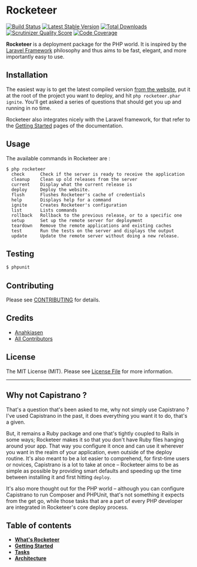 # Rocketeer

[![Build Status](https://travis-ci.org/Anahkiasen/rocketeer.png?branch=master)](https://travis-ci.org/Anahkiasen/rocketeer)
[![Latest Stable Version](https://poser.pugx.org/anahkiasen/rocketeer/v/stable.png)](https://packagist.org/packages/anahkiasen/rocketeer)
[![Total Downloads](https://poser.pugx.org/anahkiasen/rocketeer/downloads.png)](https://packagist.org/packages/anahkiasen/rocketeer)
[![Scrutinizer Quality Score](https://scrutinizer-ci.com/g/Anahkiasen/rocketeer/badges/quality-score.png?s=20d9a4be6695b7677c427eab73151c1a9d803044)](https://scrutinizer-ci.com/g/Anahkiasen/rocketeer/)
[![Code Coverage](https://scrutinizer-ci.com/g/Anahkiasen/rocketeer/badges/coverage.png?s=f6e022cbcf1a51f82b5d9e6fb30bd1643fc70e76)](https://scrutinizer-ci.com/g/Anahkiasen/rocketeer/)

**Rocketeer** is a deployment package for the PHP world. It is inspired by the [Laravel Framework](http://laravel.com/) philosophy and thus aims to be fast, elegant, and more importantly easy to use.

## Installation

The easiest way is to get the latest compiled version [from the website](http://rocketeer.autopergamene.eu/versions/rocketeer), put it at the root of the project you want to deploy, and hit `php rocketeer.phar ignite`. You'll get asked a series of questions that should get you up and running in no time.

Rocketeer also integrates nicely with the Laravel framework, for that refer to the [Getting Started](https://github.com/Anahkiasen/rocketeer/wiki/Getting-started) pages of the documentation.

## Usage

The available commands in Rocketeer are :

```
$ php rocketeer
  check      Check if the server is ready to receive the application
  cleanup    Clean up old releases from the server
  current    Display what the current release is
  deploy     Deploy the website.
  flush      Flushes Rocketeer's cache of credentials
  help       Displays help for a command
  ignite     Creates Rocketeer's configuration
  list       Lists commands
  rollback   Rollback to the previous release, or to a specific one
  setup      Set up the remote server for deployment
  teardown   Remove the remote applications and existing caches
  test       Run the tests on the server and displays the output
  update     Update the remote server without doing a new release.
```

## Testing

``` bash
$ phpunit
```

## Contributing

Please see [CONTRIBUTING](https://github.com/anahkiasen/rocketeer/blob/master/CONTRIBUTING.md) for details.

## Credits

- [Anahkiasen](https://github.com/Anahkiasen)
- [All Contributors](https://github.com/anahkiasen/rocketeer/contributors)

## License

The MIT License (MIT). Please see [License File](https://github.com/anahkiasen/rocketeer/blob/master/LICENSE) for more information.

-----

## Why not Capistrano ?

That's a question that's been asked to me, why not simply use Capistrano ? I've used Capistrano in the past, it does everything you want it to do, that's a given.

But, it remains a Ruby package and one that's tightly coupled to Rails in some ways; Rocketeer makes it so that you don't have Ruby files hanging around your app. That way you configure it once and can use it wherever you want in the realm of your application, even outside of the deploy routine.
It's also meant to be a lot easier to comprehend, for first-time users or novices, Capistrano is a lot to take at once – Rocketeer aims to be as simple as possible by providing smart defaults and speeding up the time between installing it and first hitting `deploy`.

It's also more thought out for the PHP world – although you can configure Capistrano to run Composer and PHPUnit, that's not something it expects from the get go, while those tasks that are a part of every PHP developer are integrated in Rocketeer's core deploy process.

## Table of contents

- **[What's Rocketeer](https://github.com/Anahkiasen/rocketeer/wiki/What-Rocketeer)**
- **[Getting Started](https://github.com/Anahkiasen/rocketeer/wiki/Getting-started)**
- **[Tasks](https://github.com/Anahkiasen/rocketeer/wiki/Tasks)**
- **[Architecture](https://github.com/Anahkiasen/rocketeer/wiki/Architecture)**